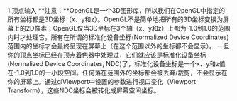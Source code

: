 1.顶点输入
**注意：**OpenGL是一个3D图形库，所以我们在OpenGL中指定的所有坐标都是3D坐标（x、y和z）。OpenGL不是简单地把所有的3D坐标变换为屏幕上的2D像素；OpenGL仅当3D坐标在3个轴（x、y和z）上都为-1.0到1.0的范围内时才处理它。所有在所谓的标准化设备坐标(Normalized Device Coordinates)范围内的坐标才会最终呈现在屏幕上（在这个范围以外的坐标都不会显示）。
一旦你的顶点坐标已经在顶点着色器中处理过，它们就应该是标准化设备坐标(Normalized Device Coordinates, NDC)了，标准化设备坐标是一个x、y和z值在-1.0到1.0的一小段空间。任何落在范围外的坐标都会被丢弃/裁剪，不会显示在你的屏幕上。通过glViewport中设置的参数进行视口变化（Viewport Transform），这些NDC坐标会被转化成屏幕空间坐标。
